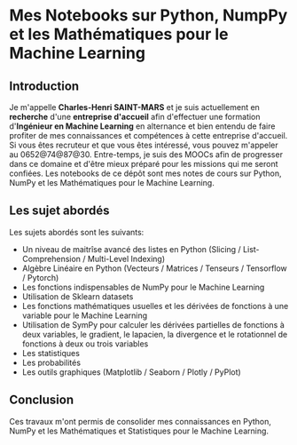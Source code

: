 # Mes Notebooks sur Python, NumpPy et les Mathématiques pour le Machine Learning

## Introduction
Je m'appelle **Charles-Henri SAINT-MARS** et je suis actuellement en **recherche** d'une **entreprise d'accueil** afin d'effectuer une formation d'**Ingénieur en Machine Learning** en alternance et bien entendu de faire profiter de mes connaissances et compétences à cette entreprise d'accueil. Si vous êtes recruteur et que vous êtes intéressé, vous pouvez m'appeler au 0652@74@87@30. Entre-temps, je suis des MOOCs afin de progresser dans ce domaine et d'être mieux préparé pour les missions qui me seront confiées. Les notebooks de ce dépôt sont mes notes de cours sur Python, NumPy et les Mathématiques pour le Machine Learning. 

## Les sujet abordés
Les sujets abordés sont les suivants:
- Un niveau de maitrîse avancé des listes en Python (Slicing / List-Comprehension / Multi-Level Indexing)
- Algèbre Linéaire en Python (Vecteurs / Matrices / Tenseurs / Tensorflow / Pytorch)
- Les fonctions indispensables de NumPy pour le Machine Learning
- Utilisation de Sklearn datasets
- Les fonctions mathématiques usuelles et les dérivées de fonctions à une variable pour le Machine Learning
- Utilisation de SymPy pour calculer les dérivées partielles de fonctions à deux variables, le gradient, le lapacien, la divergence et le rotationnel de fonctions à deux ou trois variables
- Les statistiques
- Les probabilités
- Les outils graphiques (Matplotlib / Seaborn / Plotly / PyPlot)

## Conclusion
Ces travaux m'ont permis de consolider mes connaissances en Python, NumPy et les Mathématiques et Statistiques pour le Machine Learning.
